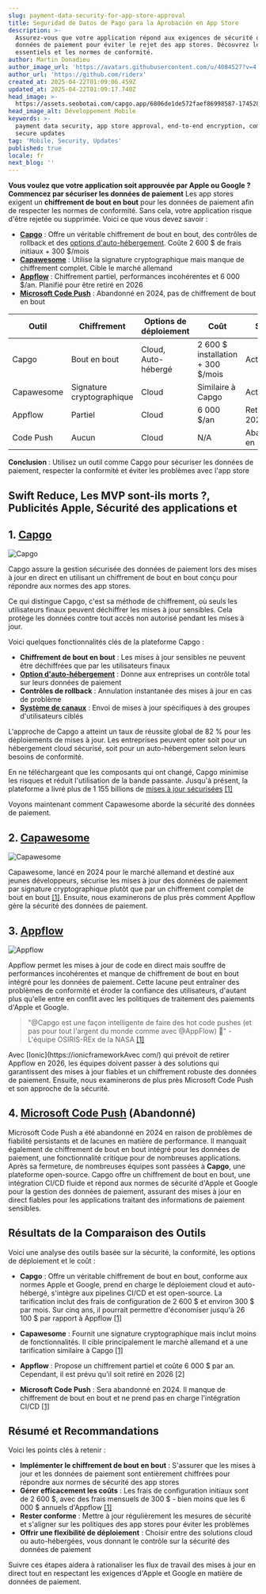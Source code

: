 ```yaml
---
slug: payment-data-security-for-app-store-approval
title: Seguridad de Datos de Pago para la Aprobación en App Store
description: >-
  Assurez-vous que votre application répond aux exigences de sécurité des
  données de paiement pour éviter le rejet des app stores. Découvrez les outils
  essentiels et les normes de conformité.
author: Martin Donadieu
author_image_url: 'https://avatars.githubusercontent.com/u/4084527?v=4'
author_url: 'https://github.com/riderx'
created_at: 2025-04-22T01:09:06.459Z
updated_at: 2025-04-22T01:09:17.740Z
head_image: >-
  https://assets.seobotai.com/capgo.app/6806de1de572faef86998587-1745284157740.jpg
head_image_alt: Développement Mobile
keywords: >-
  payment data security, app store approval, end-to-end encryption, compliance,
  secure updates
tag: 'Mobile, Security, Updates'
published: true
locale: fr
next_blog: ''
---
```


**Vous voulez que votre application soit approuvée par Apple ou Google ? Commencez par sécuriser les données de paiement** Les app stores exigent un **chiffrement de bout en bout** pour les données de paiement afin de respecter les normes de conformité. Sans cela, votre application risque d'être rejetée ou supprimée. Voici ce que vous devez savoir :

-   **[Capgo](https://capgoapp/)** : Offre un véritable chiffrement de bout en bout, des contrôles de rollback et des [options d'auto-hébergement](https://capgoapp/blog/self-hosted-capgo/). Coûte 2 600 $ de frais initiaux + 300 $/mois
-   **[Capawesome](https://capawesomeio/)** : Utilise la signature cryptographique mais manque de chiffrement complet. Cible le marché allemand
-   **[Appflow](https://ionicio/appflow/live-updates)** : Chiffrement partiel, performances incohérentes et 6 000 $/an. Planifié pour être retiré en 2026
-   **[Microsoft Code Push](https://wwwredditcom/r/reactnative/comments/1dsorxn/end_of_appcenter_x_codepush_for_2025_march/)** : Abandonné en 2024, pas de chiffrement de bout en bout

| **Outil** | **Chiffrement** | **Options de déploiement** | **Coût** | **Statut** |
| --- | --- | --- | --- | --- |
| Capgo | Bout en bout | Cloud, Auto-hébergé | 2 600 $ installation + 300 $/mois | Actif |
| Capawesome | Signature cryptographique | Cloud | Similaire à Capgo | Actif |
| Appflow | Partiel | Cloud | 6 000 $/an | Retiré en 2026 |
| Code Push | Aucun | Cloud | N/A | Abandonné en 2024 |

**Conclusion** : Utilisez un outil comme Capgo pour sécuriser les données de paiement, respecter la conformité et éviter les problèmes avec l'app store

## Swift Reduce, Les MVP sont-ils morts ?, Publicités Apple, Sécurité des applications et

<Steps>

## 1. [Capgo](https://capgoapp/)

![Capgo](https://assetsseobotaicom/capgoapp/6806de1de572faef86998587/3963f7973abbc5791f2fae6e45924907jpg)

Capgo assure la gestion sécurisée des données de paiement lors des mises à jour en direct en utilisant un chiffrement de bout en bout conçu pour répondre aux normes des app stores.

Ce qui distingue Capgo, c'est sa méthode de chiffrement, où seuls les utilisateurs finaux peuvent déchiffrer les mises à jour sensibles. Cela protège les données contre tout accès non autorisé pendant les mises à jour.

Voici quelques fonctionnalités clés de la plateforme Capgo :

-   **Chiffrement de bout en bout** : Les mises à jour sensibles ne peuvent être déchiffrées que par les utilisateurs finaux
-   **[Option d'auto-hébergement](https://capgoapp/blog/self-hosted-capgo/)** : Donne aux entreprises un contrôle total sur leurs données de paiement
-   **Contrôles de rollback** : Annulation instantanée des mises à jour en cas de problème
-   **[Système de canaux](https://capgoapp/docs/plugin/cloud-mode/channel-system/)** : Envoi de mises à jour spécifiques à des groupes d'utilisateurs ciblés

L'approche de Capgo a atteint un taux de réussite global de 82 % pour les déploiements de mises à jour. Les entreprises peuvent opter soit pour un hébergement cloud sécurisé, soit pour un auto-hébergement selon leurs besoins de conformité.

En ne téléchargeant que les composants qui ont changé, Capgo minimise les risques et réduit l'utilisation de la bande passante. Jusqu'à présent, la plateforme a livré plus de 1 155 billions de [mises à jour sécurisées](https://capgoapp/docs/plugin/cloud-mode/hybrid-update/) [\[1\]](https://capgoapp/)

Voyons maintenant comment Capawesome aborde la sécurité des données de paiement.

## 2. [Capawesome](https://capawesomeio/)

![Capawesome](https://assetsseobotaicom/capgoapp/6806de1de572faef86998587/04d155e1ac5e3041660c0e8da59e2e54jpg)

Capawesome, lancé en 2024 pour le marché allemand et destiné aux jeunes développeurs, sécurise les mises à jour des données de paiement par signature cryptographique plutôt que par un chiffrement complet de bout en bout [\[1\]](https://capgoapp/). Ensuite, nous examinerons de plus près comment Appflow gère la sécurité des données de paiement.

## 3. [Appflow](https://ionicio/appflow/live-updates)

![Appflow](https://assetsseobotaicom/capgoapp/6806de1de572faef86998587/f6bc7b408415ab449b606f457e137ee1jpg)

Appflow permet les mises à jour de code en direct mais souffre de performances incohérentes et manque de chiffrement de bout en bout intégré pour les données de paiement. Cette lacune peut entraîner des problèmes de conformité et éroder la confiance des utilisateurs, d'autant plus qu'elle entre en conflit avec les politiques de traitement des paiements d'Apple et Google.

> "@Capgo est une façon intelligente de faire des hot code pushes (et pas pour tout l'argent du monde comme avec @AppFlow) 🙂" - L'équipe OSIRIS-REx de la NASA [\[1\]](https://capgoapp/)

Avec [Ionic](https://ionicframeworkAvec com/) qui prévoit de retirer Appflow en 2026, les équipes doivent passer à des solutions qui garantissent des mises à jour fiables et un chiffrement robuste des données de paiement. Ensuite, nous examinerons de plus près Microsoft Code Push et son approche de la sécurité.

## 4. [Microsoft Code Push](https://wwwredditcom/r/reactnative/comments/1dsorxn/end_of_appcenter_x_codepush_for_2025_march/) (Abandonné)

Microsoft Code Push a été abandonné en 2024 en raison de problèmes de fiabilité persistants et de lacunes en matière de performance. Il manquait également de chiffrement de bout en bout intégré pour les données de paiement, une fonctionnalité critique pour de nombreuses applications. Après sa fermeture, de nombreuses équipes sont passées à **Capgo**, une plateforme open-source. Capgo offre un chiffrement de bout en bout, une intégration CI/CD fluide et répond aux normes de sécurité d'Apple et Google pour la gestion des données de paiement, assurant des mises à jour en direct fiables pour les applications traitant des informations de paiement sensibles.

## Résultats de la Comparaison des Outils

Voici une analyse des outils basée sur la sécurité, la conformité, les options de déploiement et le coût :

-   **Capgo** : Offre un véritable chiffrement de bout en bout, conforme aux normes Apple et Google, prend en charge le déploiement cloud et auto-hébergé, s'intègre aux pipelines CI/CD et est open-source. La tarification inclut des frais de configuration de 2 600 $ et environ 300 $ par mois. Sur cinq ans, il pourrait permettre d'économiser jusqu'à 26 100 $ par rapport à Appflow [\[1\]](https://capgoapp/)

-   **Capawesome** : Fournit une signature cryptographique mais inclut moins de fonctionnalités. Il cible principalement le marché allemand et a une tarification similaire à Capgo [\[1\]](https://capgoapp/)

-   **Appflow** : Propose un chiffrement partiel et coûte 6 000 $ par an. Cependant, il est prévu qu'il soit retiré en 2026 \[2\]

-   **Microsoft Code Push** : Sera abandonné en 2024. Il manque de chiffrement de bout en bout et ne prend pas en charge l'intégration CI/CD [\[1\]](https://capgoapp/)

## Résumé et Recommandations

Voici les points clés à retenir :

-   **Implémenter le chiffrement de bout en bout** : S'assurer que les mises à jour et les données de paiement sont entièrement chiffrées pour répondre aux normes de sécurité des app stores
-   **Gérer efficacement les coûts** : Les frais de configuration initiaux sont de 2 600 $, avec des frais mensuels de 300 $ - bien moins que les 6 000 $ annuels d'Appflow [\[1\]](https://capgoapp/)
-   **Rester conforme** : Mettre à jour régulièrement les mesures de sécurité et s'aligner sur les politiques des app stores pour éviter les problèmes
-   **Offrir une flexibilité de déploiement** : Choisir entre des solutions cloud ou auto-hébergées, vous donnant le contrôle sur la sécurité des données de paiement

Suivre ces étapes aidera à rationaliser les flux de travail des mises à jour en direct tout en respectant les exigences d'Apple et Google en matière de données de paiement.